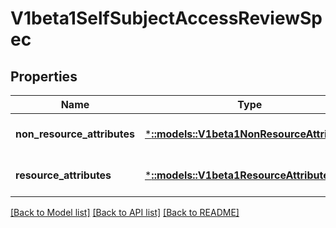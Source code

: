 # V1beta1SelfSubjectAccessReviewSpec

## Properties
Name | Type | Description | Notes
------------ | ------------- | ------------- | -------------
**non_resource_attributes** | [***::models::V1beta1NonResourceAttributes**](v1beta1.NonResourceAttributes.md) | NonResourceAttributes describes information for a non-resource access request | [optional] [default to null]
**resource_attributes** | [***::models::V1beta1ResourceAttributes**](v1beta1.ResourceAttributes.md) | ResourceAuthorizationAttributes describes information for a resource access request | [optional] [default to null]

[[Back to Model list]](../README.md#documentation-for-models) [[Back to API list]](../README.md#documentation-for-api-endpoints) [[Back to README]](../README.md)


